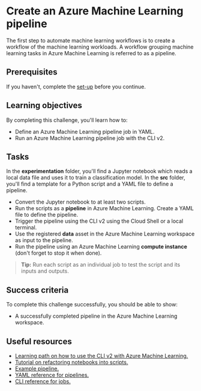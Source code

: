 # Create an Azure Machine Learning pipeline

The first step to automate machine learning workflows is to create a workflow of the machine learning workloads. A workflow grouping machine learning tasks in Azure Machine Learning is referred to as a pipeline.

## Prerequisites

If you haven't, complete the [set-up](00-set-up.md) before you continue.

## Learning objectives

By completing this challenge, you'll learn how to:

- Define an Azure Machine Learning pipeline job in YAML.
- Run an Azure Machine Learning pipeline job with the CLI v2.

## Tasks

In the **experimentation** folder, you'll find a Jupyter notebook which reads a local data file and uses it to train a classification model. In the **src** folder, you'll find a template for a Python script and a YAML file to define a pipeline. 

- Convert the Jupyter notebook to at least two scripts. 
- Run the scripts as a **pipeline** in Azure Machine Learning. Create a YAML file to define the pipeline.
- Trigger the pipeline using the CLI v2 using the Cloud Shell or a local terminal.
- Use the registered **data** asset in the Azure Machine Learning workspace as input to the pipeline.
- Run the pipeline using an Azure Machine Learning **compute instance** (don't forget to stop it when done).

> **Tip:**
> Run each script as an individual job to test the script and its inputs and outputs.

## Success criteria

To complete this challenge successfully, you should be able to show:

- A successfully completed pipeline in the Azure Machine Learning workspace. 

## Useful resources

- [Learning path on how to use the CLI v2 with Azure Machine Learning.](https://docs.microsoft.com/learn/paths/train-models-azure-machine-learning-cli-v2/)
- [Tutorial on refactoring notebooks into scripts.](https://docs.microsoft.com/azure/machine-learning/tutorial-convert-ml-experiment-to-production)
- [Example pipeline.](https://github.com/Azure/azureml-examples/tree/main/cli/jobs/pipelines/nyc-taxi) 
- [YAML reference for pipelines.](https://docs.microsoft.com/azure/machine-learning/reference-yaml-job-pipeline) 
- [CLI reference for jobs.](https://docs.microsoft.com/cli/azure/ml/job?view=azure-cli-latest)
